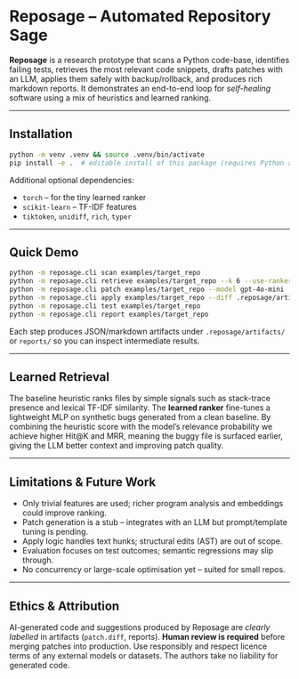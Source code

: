 # Reposage – Automated Repository Sage

**Reposage** is a research prototype that scans a Python code-base, identifies failing tests, retrieves the most relevant code snippets, drafts patches with an LLM, applies them safely with backup/rollback, and produces rich markdown reports.  It demonstrates an end-to-end loop for _self-healing_ software using a mix of heuristics and learned ranking.

---

## Installation
```bash
python -m venv .venv && source .venv/bin/activate
pip install -e .  # editable install of this package (requires Python ≥3.9)
```
Additional optional dependencies:
* `torch` – for the tiny learned ranker
* `scikit-learn` – TF-IDF features
* `tiktoken`, `unidiff`, `rich`, `typer`

---

## Quick Demo
```bash
python -m reposage.cli scan examples/target_repo
python -m reposage.cli retrieve examples/target_repo --k 6 --use-ranker
python -m reposage.cli patch examples/target_repo --model gpt-4o-mini
python -m reposage.cli apply examples/target_repo --diff .reposage/artifacts/patch.diff
python -m reposage.cli test examples/target_repo
python -m reposage.cli report examples/target_repo
```
Each step produces JSON/markdown artifacts under `.reposage/artifacts/` or `reports/` so you can inspect intermediate results.

---

## Learned Retrieval
The baseline heuristic ranks files by simple signals such as stack-trace presence and lexical TF-IDF similarity.  The **learned ranker** fine-tunes a lightweight MLP on synthetic bugs generated from a clean baseline.  By combining the heuristic score with the model’s relevance probability we achieve higher Hit@K and MRR, meaning the buggy file is surfaced earlier, giving the LLM better context and improving patch quality.

---

## Limitations & Future Work
* Only trivial features are used; richer program analysis and embeddings could improve ranking.
* Patch generation is a stub – integrates with an LLM but prompt/template tuning is pending.
* Apply logic handles text hunks; structural edits (AST) are out of scope.
* Evaluation focuses on test outcomes; semantic regressions may slip through.
* No concurrency or large-scale optimisation yet – suited for small repos.

---

## Ethics & Attribution
AI-generated code and suggestions produced by Reposage are _clearly labelled_ in artifacts (`patch.diff`, reports).  **Human review is required** before merging patches into production.  Use responsibly and respect licence terms of any external models or datasets.  The authors take no liability for generated code.
